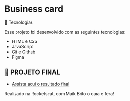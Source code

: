 # Business card 

 🎯  Tecnologias
 
 Esse projeto foi desenvolvido com as seguintes tecnologias:

*  HTML e CSS
*  JavaScript
*  Git e Github
*  Figma


## 📝 PROJETO FINAL

- [Assista aqui o resultado final](https://Rodrigocolorado.github.io/projetoo/)

 Realizado na Rocketseat, com Maik Brito o cara e fera!
